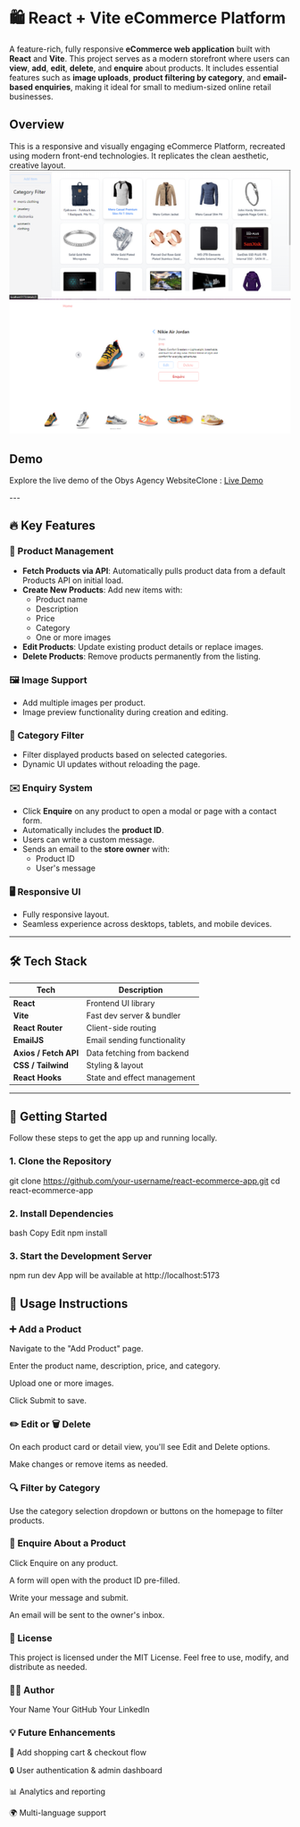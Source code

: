 # 🛍️ React + Vite eCommerce Platform

A feature-rich, fully responsive **eCommerce web application** built with **React** and **Vite**. This project serves as a modern storefront where users can **view**, **add**, **edit**, **delete**, and **enquire** about products. It includes essential features such as **image uploads**, **product filtering by category**, and **email-based enquiries**, making it ideal for small to medium-sized online retail businesses.

<h2 id="overview">Overview</h2>
<p>This is a responsive and visually engaging eCommerce Platform, recreated using modern front-end technologies. It replicates the clean aesthetic, creative layout.
<img src="/PreviewImages/ProjectPreview-1.PNG" alt="eCommerce Website Preview">
<img src="/PreviewImages/ProjectPreview-2.PNG" alt="eCommerce Website Preview"></p>
<h2 id="demo">Demo</h2>
<p>Explore the live demo of the Obys Agency WebsiteClone : <a href="https://nickyogi.github.io/Obys-Clone/">Live Demo</a></p>
---

## 🔥 Key Features

### 🧾 Product Management

- **Fetch Products via API**: Automatically pulls product data from a default Products API on initial load.
- **Create New Products**: Add new items with:
  - Product name
  - Description
  - Price
  - Category
  - One or more images
- **Edit Products**: Update existing product details or replace images.
- **Delete Products**: Remove products permanently from the listing.

### 🖼️ Image Support

- Add multiple images per product.
- Image preview functionality during creation and editing.

### 📂 Category Filter

- Filter displayed products based on selected categories.
- Dynamic UI updates without reloading the page.

### ✉️ Enquiry System

- Click **Enquire** on any product to open a modal or page with a contact form.
- Automatically includes the **product ID**.
- Users can write a custom message.
- Sends an email to the **store owner** with:
  - Product ID
  - User's message

### 🖥️ Responsive UI

- Fully responsive layout.
- Seamless experience across desktops, tablets, and mobile devices.

---

## 🛠️ Tech Stack

| Tech                  | Description                 |
| --------------------- | --------------------------- |
| **React**             | Frontend UI library         |
| **Vite**              | Fast dev server & bundler   |
| **React Router**      | Client-side routing         |
| **EmailJS**           | Email sending functionality |
| **Axios / Fetch API** | Data fetching from backend  |
| **CSS / Tailwind**    | Styling & layout            |
| **React Hooks**       | State and effect management |

---

## 🚀 Getting Started

Follow these steps to get the app up and running locally.

### 1. Clone the Repository

git clone https://github.com/your-username/react-ecommerce-app.git
cd react-ecommerce-app

### 2. Install Dependencies

bash
Copy
Edit
npm install

### 3. Start the Development Server

npm run dev
App will be available at http://localhost:5173

## 🔧 Usage Instructions

### ➕ Add a Product

Navigate to the "Add Product" page.

Enter the product name, description, price, and category.

Upload one or more images.

Click Submit to save.

### ✏️ Edit or 🗑️ Delete

On each product card or detail view, you'll see Edit and Delete options.

Make changes or remove items as needed.

### 🔍 Filter by Category

Use the category selection dropdown or buttons on the homepage to filter products.

### 📩 Enquire About a Product

Click Enquire on any product.

A form will open with the product ID pre-filled.

Write your message and submit.

An email will be sent to the owner's inbox.

### 📃 License

This project is licensed under the MIT License.
Feel free to use, modify, and distribute as needed.

### 🙋‍♂️ Author

Your Name
Your GitHub
Your LinkedIn

### 💡 Future Enhancements

🛒 Add shopping cart & checkout flow

🔒 User authentication & admin dashboard

📊 Analytics and reporting

🌍 Multi-language support
